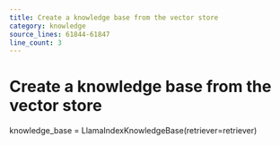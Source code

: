 ```yaml
---
title: Create a knowledge base from the vector store
category: knowledge
source_lines: 61844-61847
line_count: 3
---
```


# Create a knowledge base from the vector store
knowledge_base = LlamaIndexKnowledgeBase(retriever=retriever)

